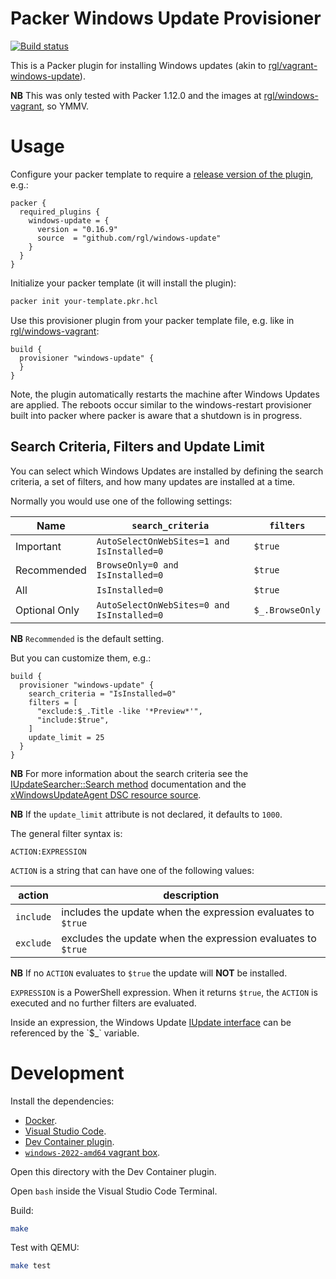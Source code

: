 # Packer Windows Update Provisioner

[![Build status](https://github.com/rgl/packer-plugin-windows-update/workflows/Build/badge.svg)](https://github.com/rgl/packer-plugin-windows-update/actions?query=workflow%3ABuild)

This is a Packer plugin for installing Windows updates (akin to [rgl/vagrant-windows-update](https://github.com/rgl/vagrant-windows-update)).

**NB** This was only tested with Packer 1.12.0 and the images at [rgl/windows-vagrant](https://github.com/rgl/windows-vagrant), so YMMV.

# Usage

Configure your packer template to require a [release version of the plugin](https://github.com/rgl/packer-plugin-windows-update/releases), e.g.:

```hcl
packer {
  required_plugins {
    windows-update = {
      version = "0.16.9"
      source  = "github.com/rgl/windows-update"
    }
  }
}
```

Initialize your packer template (it will install the plugin):

```bash
packer init your-template.pkr.hcl
```

Use this provisioner plugin from your packer template file, e.g. like in [rgl/windows-vagrant](https://github.com/rgl/windows-vagrant):

```hcl
build {
  provisioner "windows-update" {
  }
}
```

Note, the plugin automatically restarts the machine after Windows Updates are applied.  The reboots occur similar to the windows-restart provisioner built into packer where packer is aware that a shutdown is in progress.

## Search Criteria, Filters and Update Limit

You can select which Windows Updates are installed by defining the search criteria, a set of filters, and how many updates are installed at a time.

Normally you would use one of the following settings:

| Name          | `search_criteria`                           | `filters`       |
|---------------|---------------------------------------------|-----------------|
| Important     | `AutoSelectOnWebSites=1 and IsInstalled=0`  | `$true`         |
| Recommended   | `BrowseOnly=0 and IsInstalled=0`            | `$true`         |
| All           | `IsInstalled=0`                             | `$true`         |
| Optional Only | `AutoSelectOnWebSites=0 and IsInstalled=0`  | `$_.BrowseOnly` |

**NB** `Recommended` is the default setting.

But you can customize them, e.g.:

```hcl
build {
  provisioner "windows-update" {
    search_criteria = "IsInstalled=0"
    filters = [
      "exclude:$_.Title -like '*Preview*'",
      "include:$true",
    ]
    update_limit = 25
  }
}
```

**NB** For more information about the search criteria see the [IUpdateSearcher::Search method](https://docs.microsoft.com/en-us/windows/desktop/api/wuapi/nf-wuapi-iupdatesearcher-search) documentation and the [xWindowsUpdateAgent DSC resource source](https://github.com/PowerShell/xWindowsUpdate/blob/dev/DscResources/MSFT_xWindowsUpdateAgent/MSFT_xWindowsUpdateAgent.psm1).

**NB** If the `update_limit` attribute is not declared, it defaults to `1000`.

The general filter syntax is:

    ACTION:EXPRESSION

`ACTION` is a string that can have one of the following values:

| action    | description                                                  |
| --------- | ------------------------------------------------------------ |
| `include` | includes the update when the expression evaluates to `$true` |
| `exclude` | excludes the update when the expression evaluates to `$true` |

**NB** If no `ACTION` evaluates to `$true` the update will **NOT** be installed.

`EXPRESSION` is a PowerShell expression. When it returns `$true`, the
`ACTION` is executed and no further filters are evaluated.

Inside an expression, the Windows Update [IUpdate interface](https://msdn.microsoft.com/en-us/library/windows/desktop/aa386099(v=vs.85).aspx) can be referenced by the `$_` variable.

# Development

Install the dependencies:

* [Docker](https://docs.docker.com/engine/install/).
* [Visual Studio Code](https://code.visualstudio.com).
* [Dev Container plugin](https://marketplace.visualstudio.com/items?itemName=ms-vscode-remote.remote-containers).
* [`windows-2022-amd64` vagrant box](https://github.com/rgl/windows-vagrant).

Open this directory with the Dev Container plugin.

Open `bash` inside the Visual Studio Code Terminal.

Build:

```bash
make
```

Test with QEMU:

```bash
make test
```

